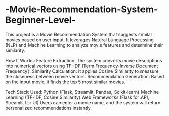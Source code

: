 # -Movie-Recommendation-System-Beginner-Level-
This project is a Movie Recommendation System that suggests similar movies based on user input. It leverages Natural Language Processing (NLP) and Machine Learning to analyze movie features and determine their similarity.

How It Works:
Feature Extraction: The system converts movie descriptions into numerical vectors using TF-IDF (Term Frequency-Inverse Document Frequency).
Similarity Calculation: It applies Cosine Similarity to measure the closeness between movie vectors.
Recommendation Generation: Based on the input movie, it finds the top 5 most similar movies.

Tech Stack Used:
Python (Flask, Streamlit, Pandas, Scikit-learn)
Machine Learning (TF-IDF, Cosine Similarity)
Web Frameworks (Flask for API, Streamlit for UI)
Users can enter a movie name, and the system will return personalized recommendations instantly.


